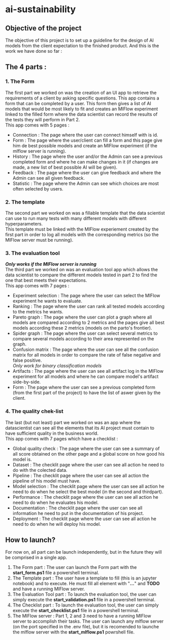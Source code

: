 # ai-sustainability

## Objective of the project
The objective of this project is to set up a guideline for the design of AI models from the client expectation to the finished product. And this is the work we have done so far :
## The 4 parts :
### 1. The Form
The first part we worked on was the creation of an UI app to retrieve the requirements of a client by asking specific questions. This app contains a form that can be completed by a user. This form then gives a list of AI models that would be most likely to fit and creates an MlFlow experiment linked to the filled form where the data scientist can record the results of the tests they will perform in Part 2.  
This app comes with 5 pages :  
- Connection : The page where the user can connect himself with is id.
- Form : The page where the user/client can fill a form and this page give him de best possible models and create an MlFlow experiment (if the mlflow server is running).
- History : The page where the user and/or the Admin can see a previous completed form and where he can make changes in it (if changes are made, a new list of best possible AI will be given).
- Feedback : The page where the user can give feedback and where the Admin can see all given feedback.
- Statistic : The page where the Admin can see which choices are most often selected by users.
### 2. The template
The second part we worked on was a fillable template that the data scientist can use to run many tests with many different models with different hyperparameters.  
This template must be linked with the MlFlow experiement created by the first part in order to log all models with the corresponding metrics (so the MlFlow server must be running).
### 3. The evaluation tool
***Only works if the MlFlow server is running***  
The third part we worked on was an evaluation tool app which allows the data scientist to compare the different models tested in part 2 to find the one that best meets their expectations.  
This app comes with 7 pages :
- Experiment selection : The page where the user can select the MlFlow experiment he wants to evaluate.
- Ranking : The page where the user can rank all tested models according to the metrics he wants.
- Pareto graph : The page where the user can plot a graph where all models are compared according to 2 metrics and the pages give all best models according these 2 metrics (models on the parto's frontier).
- Spider graph : The page where the user can select several metrics to compare several models according to their area represented on the graph.
- Confusion matrix : The page where the user can see all the confusion matrix for all models in order to compare the rate of false negative and false positive.  
  *Only work for binary classification models*
- Artifacts : The page where the user can see all artifact log in the MlFlow experiment for all models and where he can compare model's artifact side-by-side.
- Form : The page where the user can see a previous completed form (from the first part of the project) to have the list of aswer given by the client.
### 4. The quality chek-list
The last (but not least) part we worked on was an app where the datascientist can see all the elements that its AI project must contain to have sufficient quality in the business world.  
This app comes with 7 pages which have a checklist : 
- Global quality check : The page where the user can see a summary of all score obtained on the other page and a global score on how good his model is.
- Dataset : The checklit page where the user can see all action he need to do with the colected data.
- Pipeline : The checklit page where the user can see all action the pipeline of his model must have.
- Model selection : The checklit page where the user can see all action he need to do when he select the best model (in the second and thirdpart).
- Performance : The checklit page where the user can see all action he need to do when he evaluates his model.
- Documentation : The checklit page where the user can see all information he need to put in the documentation of his project.
- Deployment : The checklit page where the user can see all action he need to do when he will deploy his model.  


## How to launch?
For now on, all part can be launch independently, but in the future they will be comprised in a single app.

1. The Form part : The user can launch the Form part with the **start_form.ps1** file a powershell terminal.
2. The Template part : The user have a template to fill (this is an jupyter notebook) and to execute. He must fill all element with "**...**" and **TODO** and have a running MlFlow server.
3. The Evaluation Tool part : To launch the evaluation tool, the user can simply execute the **start_validation.ps1** file in a powershell terminal.
4. The Checklist part : To launch the evaluation tool, the user can simply execute the **start_checklist.ps1** file in a powershell terminal.
5. The MlFlow server : Part 1, 2 and 3 need to have a running MlFlow server to accomplish their tasks. The user can launch any mlflow server (on the port specified in the .env file), but it is recomended to launche the mlflow server with the **start_mlflow.ps1** powrshell file.
